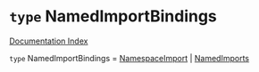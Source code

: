 # `type` NamedImportBindings

[Documentation Index](../README.md)

`type` NamedImportBindings = [NamespaceImport](../private.interface.NamespaceImport/README.md) | [NamedImports](../private.interface.NamedImports/README.md)
